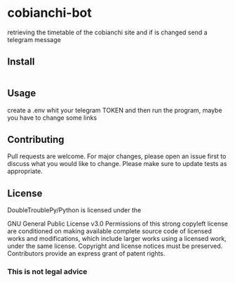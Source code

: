# cobianchi-bot

retrieving the timetable of the cobianchi site and if is changed send a telegram message

## Install

```bash

```

## Usage 

create a .env whit your telegram TOKEN and then run the program, maybe you have to change some links

## Contributing

Pull requests are welcome. For major changes, please open an issue first to discuss what you would like to change.
Please make sure to update tests as appropriate.

## License

DoubleTroublePy/Python is licensed under the

GNU General Public License v3.0
Permissions of this strong copyleft license are conditioned on making available complete source code of licensed works and modifications, which include larger works using a licensed work, under the same license. Copyright and license notices must be preserved. Contributors provide an express grant of patent rights.

### This is not legal advice

